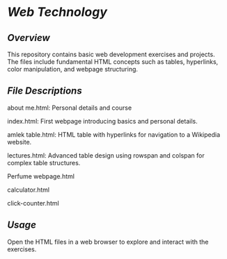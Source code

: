 # *Web Technology*

## *Overview*

This repository contains basic web development exercises and projects. The files include fundamental HTML concepts such as tables, hyperlinks, color manipulation, and webpage structuring.

## *File Descriptions*
about me.html: Personal details and course

index.html: First webpage introducing basics and personal details.

amlek table.html: HTML table with hyperlinks for navigation to a Wikipedia website.

lectures.html: Advanced table design using rowspan and colspan for complex table structures.

Perfume webpage.html

calculator.html

click-counter.html



## *Usage*

Open the HTML files in a web browser to explore and interact with the exercises.
